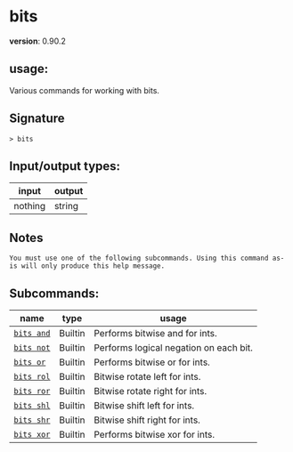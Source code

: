 # bits

**version**: 0.90.2

## **usage**:

Various commands for working with bits.

## Signature

`> bits `

## Input/output types:

| input   | output |
| ------- | ------ |
| nothing | string |

## Notes

```text
You must use one of the following subcommands. Using this command as-is will only produce this help message.
```

## Subcommands:

| name                                     | type    | usage                                  |
| ---------------------------------------- | ------- | -------------------------------------- |
| [`bits and`](/commands/docs/bits_and.md) | Builtin | Performs bitwise and for ints.         |
| [`bits not`](/commands/docs/bits_not.md) | Builtin | Performs logical negation on each bit. |
| [`bits or`](/commands/docs/bits_or.md)   | Builtin | Performs bitwise or for ints.          |
| [`bits rol`](/commands/docs/bits_rol.md) | Builtin | Bitwise rotate left for ints.          |
| [`bits ror`](/commands/docs/bits_ror.md) | Builtin | Bitwise rotate right for ints.         |
| [`bits shl`](/commands/docs/bits_shl.md) | Builtin | Bitwise shift left for ints.           |
| [`bits shr`](/commands/docs/bits_shr.md) | Builtin | Bitwise shift right for ints.          |
| [`bits xor`](/commands/docs/bits_xor.md) | Builtin | Performs bitwise xor for ints.         |
